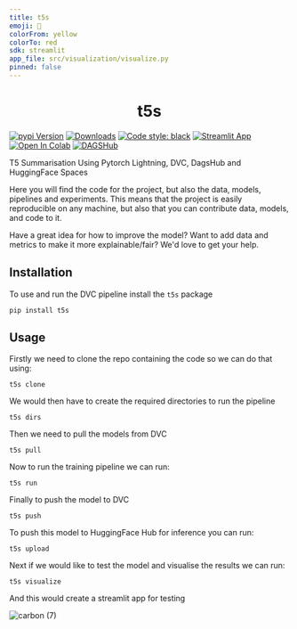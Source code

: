 ```yaml
---
title: t5s
emoji: 💯
colorFrom: yellow
colorTo: red
sdk: streamlit
app_file: src/visualization/visualize.py
pinned: false
---
```




<h1 align="center">t5s</h1>

[![pypi Version](https://img.shields.io/pypi/v/t5s.svg?logo=pypi&logoColor=white)](https://pypi.org/project/t5s/)
[![Downloads](https://static.pepy.tech/personalized-badge/t5s?period=total&units=none&left_color=grey&right_color=orange&left_text=Pip%20Downloads)](https://pepy.tech/project/t5s)
[![Code style: black](https://img.shields.io/badge/code%20style-black-000000.svg)](https://github.com/psf/black)
[![Streamlit App](https://static.streamlit.io/badges/streamlit_badge_black_white.svg)](https://huggingface.co/spaces/gagan3012/summarization)
[![Open In Colab](https://colab.research.google.com/assets/colab-badge.svg)](https://colab.research.google.com/github/gagan3012/summarization/blob/master/notebooks/t5s.ipynb)
[![DAGSHub](https://img.shields.io/badge/%F0%9F%90%B6-Pipeline%20on%20DAGsHub-green)](https://dagshub.com/gagan3012/summarization)

T5 Summarisation Using Pytorch Lightning, DVC, DagsHub and HuggingFace Spaces

Here you will find the code for the project, but also the data, models, pipelines and experiments. This means that the project is easily reproducible on any machine, but also that you can contribute data, models, and code to it.

Have a great idea for how to improve the model? Want to add data and metrics to make it more explainable/fair? We'd love to get your help.


## Installation

To use and run the DVC pipeline install the `t5s` package

```
pip install t5s
```

## Usage

Firstly we need to clone the repo containing the code so we can do that using:

```
t5s clone 
```

We would then have to create the required directories to run the pipeline

```
t5s dirs
``` 

Then we need to pull the models from DVC

```
t5s pull
```

Now to run the training pipeline we can run:

```
t5s run
```

Finally to push the model to DVC

```
t5s push
```

To push this model to HuggingFace Hub for inference you can run:

```
t5s upload
```

Next if we would like to test the model and visualise the results we can run:

```
t5s visualize
```
And this would create a streamlit app for testing


![carbon (7)](https://user-images.githubusercontent.com/49101362/129279588-17271a4c-7258-4208-a94d-89e5b97b6cd0.png)

